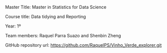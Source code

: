 
Master Title: Master in Statistics for Data Science

Course title: Data tidying and Reporting

Year: 1º

Team members: Raquel Parra Suazo and Shenbin Zheng

GitHub repository url: https://github.com/RaquelPS/Vinho_Verde_explorer.git